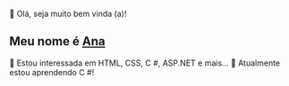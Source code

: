 👋 Olá, seja muito bem vinda (a)! 
## Meu nome é <a href="https://github.com/AnaProgramando">Ana</a>
👀 Estou interessada em HTML, CSS, C #, ASP.NET e mais...
🌱 Atualmente estou aprendendo C #!
